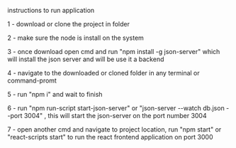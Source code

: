instructions to run application

1 - download or clone the project in folder

2 - make sure the node is install on the system

3 - once download open cmd and run "npm install -g json-server" which will install the json server and will be use it a backend

4 - navigate to the downloaded or cloned folder in any terminal or command-promt

5 - run "npm i" and wait to finish

6 - run "npm run-script start-json-server" or "json-server --watch db.json --port 3004" , this will start the json-server on the port number 3004

7 - open another cmd and navigate to project location, run "npm start" or "react-scripts start" to run the react frontend application on port 3000
